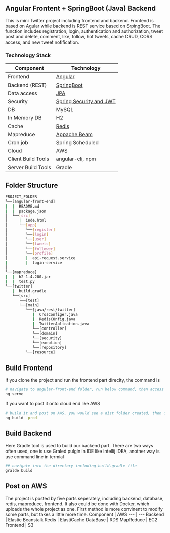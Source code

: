 ## Angular Frontent + SpringBoot (Java) Backend
This is mini Twitter project including frontend and backend. Frontend is based on Agular while backend is REST service based on SrpingBoot. The function includes registration, login, authentication and authorization, tweet post and delete, comment, like, follow, hot tweets, cache CRUD, CORS access, and new tweet notification. 

### Technology Stack
Component         | Technology
---               | ---
Frontend          | [Angular](https://angular.io/)
Backend (REST)    | [SpringBoot](https://projects.spring.io/spring-boot) 
Data access       | [JPA](https://spring.io/projects/spring-data-jpa)
Security          | [Spring Security and JWT](https://spring.io/projects/spring-securit)
DB                | MySQL
In Memory DB      | H2 
Cache             | [Redis](https://spring.io/projects/spring-data-redis)
Mapreduce         | [Appache Beam](https://beam.apache.org/)
Cron job          | Spring Scheduled
Cloud             | AWS
Client Build Tools| angular-cli, npm
Server Build Tools| Gradle

## Folder Structure
```bash
PROJECT_FOLDER
└──[angular-front-end] 
|  |  README.md
|  |  package.json 
│  └──[src]      
│     |  inde.html 
│     └──[app]
│        └──[register]
│        └──[login]
│        └──[user]
│        └──[tweets]
│        └──[follower]
│        └──[profile]
│        |  api-request.service
|        |  login-service
│
└──[mapreduce]
|  |  h2-1.4.200.jar
|  |  test.py
└──[twitter]
   |  build.gradle
   └──[src]
      └──[test]
      └──[main]
         └──[java/rest/twitter]
            |  CrosConfiger.java
            |  RedisCOnfig.java
            |  TwitterAplication.java
            └──[controller] 
            └──[domain] 
            └──[security]
            └──[exeption]
            └──[repository]
         └──[resource]
```
## Build Frontend
If you clone the project and run the frontend part direclty, the command is
```bash
# navigate to angular-front-end folder, run below command, then access the web with URL: http://localhost:4042
ng serve
```
If you want to post it onto cloud end like AWS
```bash
# build it and post on AWS, you would see a dist folder created, then upload it to AWS
ng build -prod
```
## Build Backend
Here Gradle tool is used to build our backend part. There are two ways often used, one is use Graled pulgin in IDE like Intellij IDEA, another way is use command line in termial 
```bash
## navigate into the directory including build.gradle file 
gralde build
```
## Post on AWS
The project is posted by five parts seperately, including backend, database, redis, mapreduce, frontend. It also could be done with Docker, which uploads the whole project as one. First method is more convinent to modify some parts, but takes a little more time. 
Component    | AWS
---          | ---
Backend      | Elastic Beanstalk
Redis        | ElastiCache
DataBase     | RDS
MapReduce    | EC2
Frontend     | S3

##
